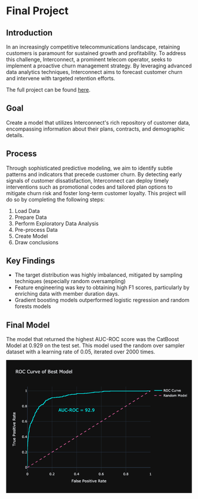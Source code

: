 # Final Project

## Introduction

In an increasingly competitive telecommunications landscape, retaining customers is paramount for sustained growth and profitability. To address this challenge, Interconnect, a prominent telecom operator, seeks to implement a proactive churn management strategy. By leveraging advanced data analytics techniques, Interconnect aims to forecast customer churn and intervene with targeted retention efforts.

The full project can be found [here](final_project.ipynb).

## Goal

Create a model that utilizes Interconnect's rich repository of customer data, encompassing information about their plans, contracts, and demographic details. 

## Process

Through sophisticated predictive modeling, we aim to identify subtle patterns and indicators that precede customer churn. By detecting early signals of customer dissatisfaction, Interconnect can deploy timely interventions such as promotional codes and tailored plan options to mitigate churn risk and foster long-term customer loyalty. This project will do so by completing the following steps:

1. Load Data
2. Prepare Data
3. Perform Exploratory Data Analysis
4. Pre-process Data
5. Create Model
6. Draw conclusions


## Key Findings

- The target distribution was highly imbalanced, mitigated by sampling techniques (especially random oversampling)
- Feature engineering was key to obtaining high F1 scores, particularly by enriching data with member duration days.
- Gradient boosting models outperformed logistic regression and random forests models

## Final Model

The model that returned the highest AUC-ROC score was the CatBoost Model at 0.929 on the test set. This model used the random over sampler dataset with a learning rate of 0.05, iterated over 2000 times. 

![roc-curve](images/roc_curve.png)


